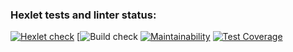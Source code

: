 ### Hexlet tests and linter status:
[![Hexlet check](https://github.com/mxrstv/frontend-project-46/workflows/hexlet-check/badge.svg)](https://github.com/mxrstv/frontend-project-46/actions)
[![Build check](https://github.com/mxrstv/frontend-project-46/actions/workflows/build-check.yml/badge.svg)
[![Maintainability](https://api.codeclimate.com/v1/badges/f1ede209328cc0e4864d/maintainability)](https://codeclimate.com/github/mxrstv/frontend-project-46/maintainability)
[![Test Coverage](https://api.codeclimate.com/v1/badges/f1ede209328cc0e4864d/test_coverage)](https://codeclimate.com/github/mxrstv/frontend-project-46/test_coverage)
